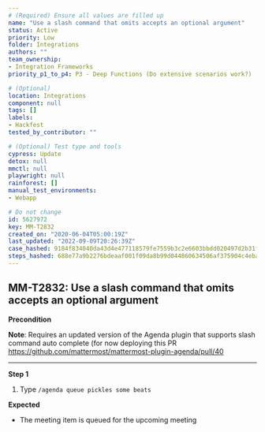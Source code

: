```yaml
---
# (Required) Ensure all values are filled up
name: "Use a slash command that omits accepts an optional argument"
status: Active
priority: Low
folder: Integrations
authors: ""
team_ownership:
- Integration Frameworks
priority_p1_to_p4: P3 - Deep Functions (Do extensive scenarios work?)

# (Optional)
location: Integrations
component: null
tags: []
labels:
- Hackfest
tested_by_contributor: ""

# (Optional) Test type and tools
cypress: Update
detox: null
mmctl: null
playwright: null
rainforest: []
manual_test_environments:
- Webapp

# Do not change
id: 5627972
key: MM-T2832
created_on: "2020-06-04T05:00:19Z"
last_updated: "2022-09-09T20:26:39Z"
case_hashed: 9184f834040da43d4e477118579fe7559b3c2e6603bbdd020497d2b31fb381087c008d604f93e8c887d93355596fde83
steps_hashed: 688e77a9b2276bdeaaf001f09da8b99d044860634506af375904c4eba5be65751e3409f308eec4a31b12ffc324dae641
---
```


<!-- (Auto-generated) Based on frontmatter's "key" and "name" -->

## MM-T2832: Use a slash command that omits accepts an optional argument

**Precondition**

**Note**: Requires an updated version of the Agenda plugin that supports slash command auto complete (for now deploying this PR <https://github.com/mattermost/mattermost-plugin-agenda/pull/40>

---

**Step 1**

1. Type `/agenda queue pickles some beats`

**Expected**

- The meeting item is queued for the upcoming meeting
